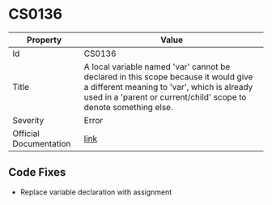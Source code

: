 # CS0136

| Property               | Value                                                                                                                                                                                                   |
| ---------------------- | ------------------------------------------------------------------------------------------------------------------------------------------------------------------------------------------------------- |
| Id                     | CS0136                                                                                                                                                                                                  |
| Title                  | A local variable named 'var' cannot be declared in this scope because it would give a different meaning to 'var', which is already used in a 'parent or current/child' scope to denote something else\. |
| Severity               | Error                                                                                                                                                                                                   |
| Official Documentation | [link](http://docs.microsoft.com/en-us/dotnet/csharp/misc/cs0136)                                                                                                                                       |

## Code Fixes

* Replace variable declaration with assignment
